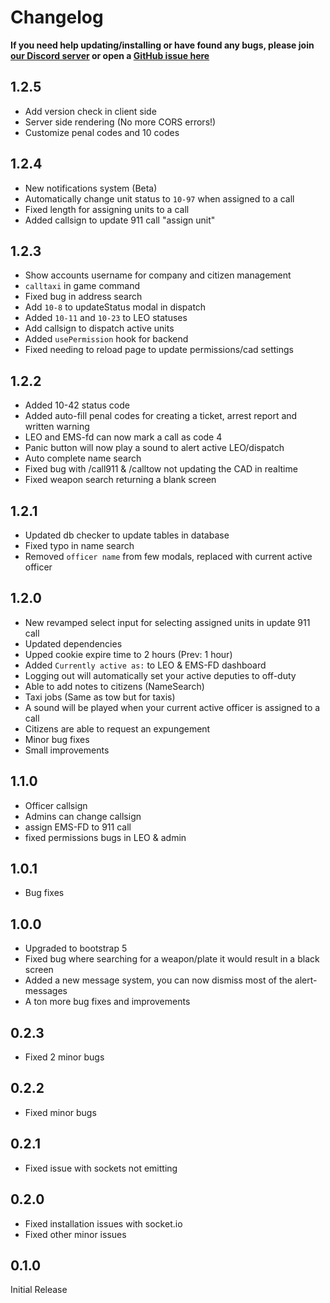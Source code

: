 # Changelog

**If you need help updating/installing or have found any bugs, please join [our Discord server](https://discord.gg/eGnrPqEH7U) or open a [GitHub issue here](https://github.com/Dev-CasperTheGhost/snaily-cadv3/issues/new/choose)**

## 1.2.5

- Add version check in client side
- Server side rendering (No more CORS errors!)
- Customize penal codes and 10 codes

## 1.2.4

- New notifications system (Beta)
- Automatically change unit status to `10-97` when assigned to a call
- Fixed length for assigning units to a call
- Added callsign to update 911 call "assign unit"

## 1.2.3

- Show accounts username for company and citizen management
- `calltaxi` in game command
- Fixed bug in address search
- Add `10-8` to updateStatus modal in dispatch
- Added `10-11` and `10-23` to LEO statuses
- Add callsign to dispatch active units
- Added `usePermission` hook for backend
- Fixed needing to reload page to update permissions/cad settings

## 1.2.2

- Added 10-42 status code
- Added auto-fill penal codes for creating a ticket, arrest report and written warning
- LEO and EMS-fd can now mark a call as code 4
- Panic button will now play a sound to alert active LEO/dispatch
- Auto complete name search
- Fixed bug with /call911 & /calltow not updating the CAD in realtime
- Fixed weapon search returning a blank screen

## 1.2.1

- Updated db checker to update tables in database
- Fixed typo in name search
- Removed `officer name` from few modals, replaced with current active officer

## 1.2.0

- New revamped select input for selecting assigned units in update 911 call
- Updated dependencies
- Upped cookie expire time to 2 hours (Prev: 1 hour)
- Added `Currently active as:` to LEO & EMS-FD dashboard
- Logging out will automatically set your active deputies to off-duty
- Able to add notes to citizens (NameSearch)
- Taxi jobs (Same as tow but for taxis)
- A sound will be played when your current active officer is assigned to a call
- Citizens are able to request an expungement
- Minor bug fixes
- Small improvements

## 1.1.0

- Officer callsign
- Admins can change callsign
- assign EMS-FD to 911 call
- fixed permissions bugs in LEO & admin

## 1.0.1

- Bug fixes

## 1.0.0

- Upgraded to bootstrap 5
- Fixed bug where searching for a weapon/plate it would result in a black screen
- Added a new message system, you can now dismiss most of the alert-messages
- A ton more bug fixes and improvements

## 0.2.3

- Fixed 2 minor bugs

## 0.2.2

- Fixed minor bugs

## 0.2.1

- Fixed issue with sockets not emitting

## 0.2.0

- Fixed installation issues with socket.io
- Fixed other minor issues

## 0.1.0

Initial Release
